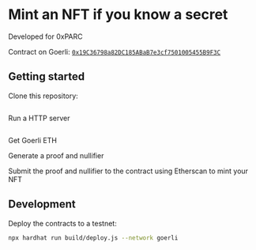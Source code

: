 # Mint an NFT if you know a secret

Developed for 0xPARC

Contract on Goerli: [`0x19C36798a82DC185ABaB7e3cf7501005455B9F3C`](https://goerli.etherscan.io/address/0x19c36798a82dc185abab7e3cf7501005455b9f3c)

## Getting started

Clone this repository:

```bash
```

Run a HTTP server

```bash
```

Get Goerli ETH

Generate a proof and nullifier

Submit the proof and nullifier to the contract using Etherscan to mint your NFT

## Development


Deploy the contracts to a testnet:

```bash
npx hardhat run build/deploy.js --network goerli
```
